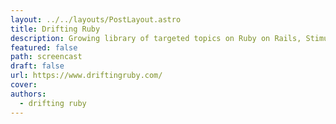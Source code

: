```yaml
---
layout: ../../layouts/PostLayout.astro
title: Drifting Ruby
description: Growing library of targeted topics on Ruby on Rails, StimulusJS, Javascript libraries and more!
featured: false
path: screencast
draft: false
url: https://www.driftingruby.com/
cover: 
authors:
  - drifting ruby
---
```

